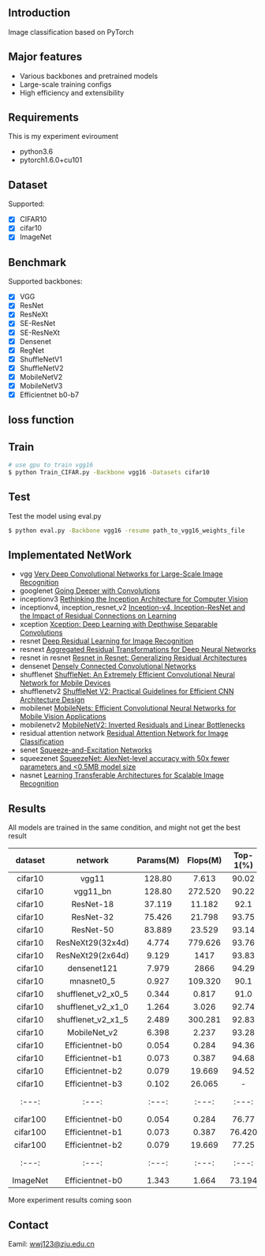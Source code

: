 ## Introduction

Image classification based on PyTorch

## Major features

- Various backbones and pretrained models
- Large-scale training configs
- High efficiency and extensibility

## Requirements

This is my experiment eviroument
- python3.6
- pytorch1.6.0+cu101

## Dataset
Supported:
- [x] CIFAR10
- [x] cifar10
- [x] ImageNet

## Benchmark 

Supported backbones:
- [x] VGG
- [x] ResNet
- [x] ResNeXt
- [x] SE-ResNet
- [x] SE-ResNeXt
- [x] Densenet
- [x] RegNet
- [x] ShuffleNetV1
- [x] ShuffleNetV2
- [x] MobileNetV2
- [x] MobileNetV3
- [x] Efficientnet b0-b7

## loss function

## Train

```bash
# use gpu to train vgg16
$ python Train_CIFAR.py -Backbone vgg16 -Datasets cifar10
```

## Test 
Test the model using eval.py
```bash
$ python eval.py -Backbone vgg16 -resume path_to_vgg16_weights_file
```
## Implementated NetWork

- vgg [Very Deep Convolutional Networks for Large-Scale Image Recognition](https://arxiv.org/abs/1409.1556v6)
- googlenet [Going Deeper with Convolutions](https://arxiv.org/abs/1409.4842v1)
- inceptionv3 [Rethinking the Inception Architecture for Computer Vision](https://arxiv.org/abs/1512.00567v3)
- inceptionv4, inception_resnet_v2 [Inception-v4, Inception-ResNet and the Impact of Residual Connections on Learning](https://arxiv.org/abs/1602.07261)
- xception [Xception: Deep Learning with Depthwise Separable Convolutions](https://arxiv.org/abs/1610.02357)
- resnet [Deep Residual Learning for Image Recognition](https://arxiv.org/abs/1512.03385v1)
- resnext [Aggregated Residual Transformations for Deep Neural Networks](https://arxiv.org/abs/1611.05431v2)
- resnet in resnet [Resnet in Resnet: Generalizing Residual Architectures](https://arxiv.org/abs/1603.08029v1)
- densenet [Densely Connected Convolutional Networks](https://arxiv.org/abs/1608.06993v5)
- shufflenet [ShuffleNet: An Extremely Efficient Convolutional Neural Network for Mobile Devices](https://arxiv.org/abs/1707.01083v2)
- shufflenetv2 [ShuffleNet V2: Practical Guidelines for Efficient CNN Architecture Design](https://arxiv.org/abs/1807.11164v1)
- mobilenet [MobileNets: Efficient Convolutional Neural Networks for Mobile Vision Applications](https://arxiv.org/abs/1704.04861)
- mobilenetv2 [MobileNetV2: Inverted Residuals and Linear Bottlenecks](https://arxiv.org/abs/1801.04381)
- residual attention network [Residual Attention Network for Image Classification](https://arxiv.org/abs/1704.06904)
- senet [Squeeze-and-Excitation Networks](https://arxiv.org/abs/1709.01507)
- squeezenet [SqueezeNet: AlexNet-level accuracy with 50x fewer parameters and <0.5MB model size](https://arxiv.org/abs/1602.07360v4)
- nasnet [Learning Transferable Architectures for Scalable Image Recognition](https://arxiv.org/abs/1707.07012v4)


## Results
All models are trained in the same condition, and might not get the best result

|dataset|network|Params(M)|Flops(M)|Top-1(%)|Top-5(%)|
|:---:|:---:|:---:|:---:|:---:|:---:|
|cifar10|vgg11|128.80|7.613|90.02|-|
|cifar10|vgg11_bn|128.80|272.520|90.22|-|
|cifar10|ResNet-18|37.119|11.182|92.1|-|
|cifar10|ResNet-32|75.426|21.798|93.75|-|
|cifar10|ResNet-50|83.889|23.529|93.14|-|
|cifar10|ResNeXt29(32x4d)|4.774|779.626|93.76|-|
|cifar10|ResNeXt29(2x64d)|9.129|1417|93.83|-|
|cifar10|densenet121|7.979|2866|94.29|-|
|cifar10|mnasnet0_5|0.927|109.320|90.1|-|
|cifar10|shufflenet_v2_x0_5|0.344|0.817|91.0|-|
|cifar10|shufflenet_v2_x1_0|1.264|3.026|92.74|-|
|cifar10|shufflenet_v2_x1_5|2.489|300.281|92.83|-|
|cifar10|MobileNet_v2|6.398|2.237|93.28|-|
|cifar10| Efficientnet-b0|0.054|0.284|94.36|-|
|cifar10| Efficientnet-b1|0.073|0.387|94.68|-|
|cifar10| Efficientnet-b2|0.079|19.669|94.52|-|
|cifar10| Efficientnet-b3|0.102|26.065|-|-|
|:---:|:---:|:---:|:---:|:---:|:---:|
|cifar100| Efficientnet-b0|0.054|0.284|76.77|-|
|cifar100| Efficientnet-b1|0.073|0.387|76.420|-|
|cifar100| Efficientnet-b2|0.079|19.669|77.25|-|
|:---:|:---:|:---:|:---:|:---:|:---:|
|ImageNet| Efficientnet-b0|1.343|1.664|73.194|-|

More experiment results coming soon

## Contact

Eamil: wwj123@zju.edu.cn
